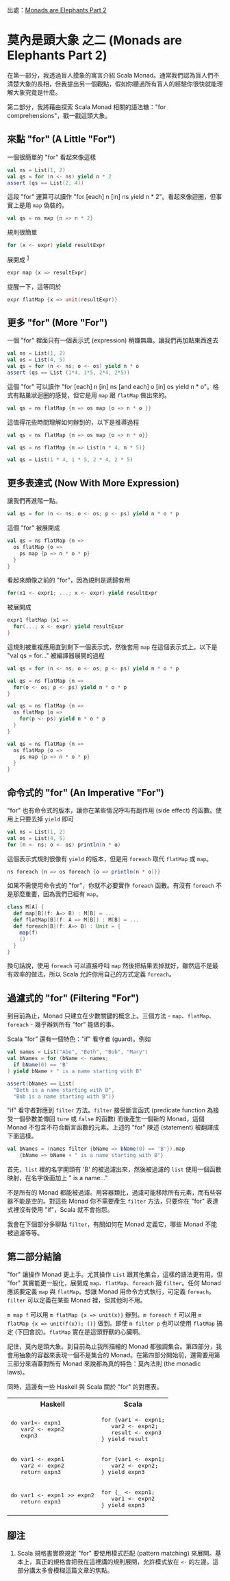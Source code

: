 出處：[Monads are Elephants Part 2](http://james-iry.blogspot.tw/2007/10/monads-are-elephants-part-2.html)

# 莫內是頭大象 之二 (Monads are Elephants Part 2)

在第一部分，我透過盲人摸象的寓言介紹 Scala Monad。通常我們認為盲人們不清楚大象的長相，但我提出另一個觀點，假如你聽過所有盲人的經驗你很快就能理解大象究竟是什麼。

第二部分，我將藉由探索 Scala Monad 相關的語法糖："for comprehensions"，戳一戳這頭大象。

## 來點 "for" (A Little "For")

一個很簡單的 "for" 看起來像這樣

```scala
val ns = List(1, 2)
val qs = for (n <- ns) yield n * 2
assert (qs == List(2, 4))
```

這段 "for" 運算可以讀作 "for [each] n [in] ns yield n * 2"。看起來像迴圈，但事實上是用 `map` 偽裝的。

```scala
val qs = ns map {n => n * 2}
```

規則很簡單

```scala
for (x <- expr) yield resultExpr
```

展開成 <sup>[1](#footnote1)</sup>

```scala
expr map {x => resultExpr}
```

提醒一下，這等同於

```scala
expr flatMap {x => unit(resultExpr)}
```

## 更多 "for" (More "For")

一個 "for" 裡面只有一個表示式 (expression) 稍嫌無趣。讓我們再加點東西進去

```scala
val ns = List(1, 2)
val os = List(4, 5)
val qs = for (n <- ns; o <- os) yield n * o
assert (qs == List (1*4, 1*5, 2*4, 2*5))
```

這個 "for" 可以讀作 "for [each] n [in] ns [and each] o [in] os yield n * o"。格式有點巢狀迴圈的感覺，但它是用 `map` 跟 `flatMap` 做出來的。

```scala
val qs = ns flatMap {n => os map {o => n * o }}
```

這值得花些時間理解如何辦到的，以下是推導過程

```scala
val qs = ns flatMap {n => os map {o => n * o}}
```
```scala
val qs = ns flatMap {n => List(n * 4, n * 5)}
```
```scala
val qs = List(1 * 4, 1 * 5, 2 * 4, 2 * 5)
```

## 更多表達式 (Now With More Expression)

讓我們再進階一點。

```scala
val qs = for (n <- ns; o <- os; p <- ps) yield n * o * p
```

這個 "for" 被展開成

```scala
val qs = ns flatMap {n =>
  os flatMap {o =>
    ps map {p => n * o * p}
  }
}
```

看起來頗像之前的 "for"，因為規則是遞歸套用

```scala
for(x1 <- expr1; ...; x <- expr) yield resultExpr
```

被展開成

```scala
expr1 flatMap {x1 =>
  for(...; x <- expr) yield resultExpr
}
```

這規則被重複應用直到剩下一個表示式，然後套用 `map` 在這個表示式上。以下是 "val qs = for..." 被編譯器展開的過程

```scala
val qs = for (n <- ns; o <- os; p <- ps) yield n * o * p
```
```scala
val qs = ns flatMap {n => 
  for(o <- os; p <- ps) yield n * o * p
}
```
```scala
val qs = ns flatMap {n =>
  os flatMap {o => 
    for(p <- ps) yield n * o * p
  }
}
```
```scala
val qs = ns flatMap {n =>
  os flatMap {o =>
    ps map {p => n * o * p}
  }
}
```

## 命令式的 "for" (An Imperative "For")

"for" 也有命令式的版本，讓你在某些情況呼叫有副作用 (side effect) 的函數。使用上只要去掉 `yield` 即可

```scala
val ns = List(1, 2)
val os = List(4, 5)
for (n <- ns; o <- os) println(n * o)
```

這個表示式規則很像有 `yield` 的版本，但是用 `foreach` 取代 `flatMap` 或 `map`。

```scala
ns foreach {n => os foreach {o => println(n * o)}}  
```

如果不需使用命令式的 "for"，你就不必要實作 `foreach` 函數。有沒有 `foreach` 不是那麼重要，因為我們已經有 `map`。

```scala
class M[A] {
  def map[B](f: A=> B) : M[B] = ...
  def flatMap[B](f: A => M[B]) : M[B] = ...
  def foreach[B](f: A=> B) : Unit = {
    map(f)
    ()
  }
}
```

換句話說，使用 `foreach` 可以直接呼叫 `map` 然後把結果丟掉就好，雖然這不是最有效率的做法，所以 Scala 允許你用自己的方式定義 `foreach`。

## 過濾式的 "for" (Filtering "For")

到目前為止，Monad 只建立在少數關鍵的概念上。三個方法 - `map`、`flatMap`、`foreach` - 幾乎辦到所有 "for" 能做的事。

Scala "for" 還有一個特色："if" 看守者 (guard)。例如

```scala
val names = List("Abe", "Beth", "Bob", "Mary")
val bNames = for (bName <- names;
  if bName(0) == 'B'
) yield bName + " is a name starting with B"

assert(bNames == List(
  "Beth is a name starting with B",
  "Bob is a name starting with B"))
```

"if" 看守者對應到 `filter` 方法。`filter` 接受斷言函式 (predicate function 為接受一個參數並傳回 `ture` 或 `false` 的函數) 而後產生一個新的 Monad，這個 Monad 不包含不符合斷言函數的元素。上述的 "for" 陳述 (statement) 被翻譯成下面這樣。

```scala
val bNames = (names filter {bName => bName(0) == 'B'}).map
    {bName => bName + " is a name starting with B"}
```

首先，`list` 裡的名字開頭有 'B' 的被過濾出來，然後被過濾的 `list` 使用一個函數映射，在名字後面加上 " is a name..."

不是所有的 Monad 都能被過濾。用容器類比，過濾可能移除所有元素，而有些容器不能是空的。對這些 Monad 你不需要產生 `filter` 方法，只要你在 "for" 表達式裡沒有使用 "if"，Scala 就不會抱怨。

我會在下個部分多聊點 `filter`，有關如何在 Monad 定義它，哪些 Monad 不能被過濾等等。

## 第二部分結論

"for" 讓操作 Monad 更上手。尤其操作 `List` 跟其他集合，這樣的語法更有用。但 "for" 其實能更一般化，展開成 `map`、`flatMap`、`foreach` 跟 `filter`。任何 Monad 應該要定義 `map` 與 `flatMap`。想讓 Monad 用命令方式執行，可定義 `foreach`。`filter` 可以定義在某些 Monad 裡，但其他則不用。

`m map f` 可以用 `m flatMap {x => unit(x)}` 辦到。`m foreach f` 可以用 `m flatMap {x => unit(f(x)); ()}` 做到。即使 `m filter p` 也可以使用 `flatMap` 搞定 (下回會說)。`flatMap` 實在是這頭野獸的心臟啊。

記住，莫內是頭大象。到目前為止我所描繪的 Monad 都強調集合。第四部分，我會用抽象的容器來表現一個不是集合的 Monad。在第四部分開始前，還需要用第三部分來涵蓋對所有 Monad 來說都為真的特色：莫內法則 (the monadic laws)。

同時，這邊有一些 Haskell 與 Scala 關於 "for" 的對應表。

<table>
  <tr>
    <th>Haskell</th>
    <th>Scala</th>
  </tr>
  <tr>
    <td><pre>do var1<- expn1
   var2 <- expn2
   expn3</pre></td>
    <td><pre>for {var1 <- expn1;
   var2 <- expn2;
   result <- expn3
} yield result</pre></td>
  </tr>
  <tr>
    <td><pre>do var1 <- expn1
   var2 <- expn2
   return expn3</pre></td>
    <td><pre>for {var1 <- expn1;
   var2 <- expn2;
} yield expn3</pre></td>
  </tr>
    <td><pre>do var1 <- expn1 >> expn2
   return expn3</pre></td>
    <td><pre>for {_ <- expn1;
   var1 <- expn2
} yield expn3</pre></td>
  <tr>
  </tr> 
</table>

## 腳注

1. <a name="footnote1"></a> Scala 規格書實際規定 "for" 要使用模式匹配 (pattern matching) 來展開。基本上，真正的規格會把我在這裡講的規則展開，允許模式放在 `<-` 的左邊。這部分講太多會模糊這篇文章的焦點。
